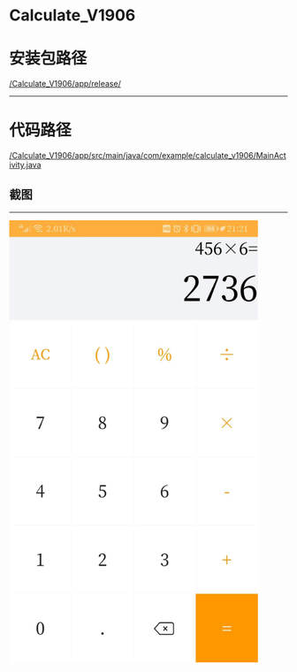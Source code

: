 # Calculate_V1906
# 安装包路径
<a href="https://github.com/1100011101000101000110111101111/Calculate_V1906/tree/master/app/release">/Calculate_V1906/app/release/</a>
* * *
# 代码路径
<a href="https://github.com/1100011101000101000110111101111/Calculate_V1906/blob/master/app/src/main/java/com/example/calculate_v1906/MainActivity.java">/Calculate_V1906/app/src/main/java/com/example/calculate_v1906/MainActivity.java</a>
## 截图
* * *
<img src="https://github.com/1100011101000101000110111101111/Calculate_V1906/blob/master/Calculate.jpg"  height="800" width="450">
